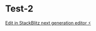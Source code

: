 # Test-2

[Edit in StackBlitz next generation editor ⚡️](https://stackblitz.com/~/github.com/Johns189/Test-2)